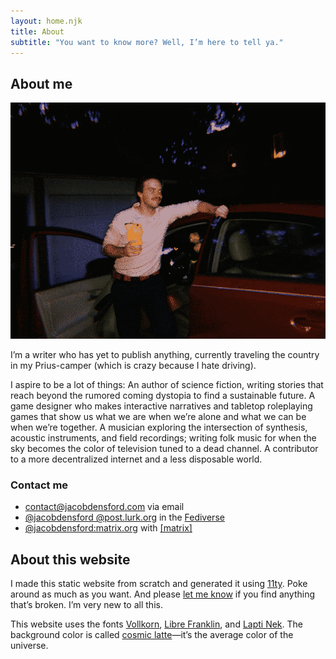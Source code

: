 ```yaml
---
layout: home.njk
title: About
subtitle: "You want to know more? Well, I’m here to tell ya."
---
```


<section>

## About me

![A picture of me standing by my Prius and holding a Jar Jar Binks tiki mug.](/images/jarjarmug.png)

I’m a writer who has yet to publish anything, currently traveling the country in my Prius-camper (which is crazy because I hate driving).

I aspire to be a lot of things: An author of science fiction, writing stories that reach beyond the rumored coming dystopia to find a sustainable future. A game designer who makes interactive narratives and tabletop roleplaying games that show us what we are when we’re alone and what we can be when we’re together. A musician exploring the intersection of synthesis, acoustic instruments, and field recordings; writing folk music for when the sky becomes the color of television tuned to a dead channel. A contributor to a more decentralized internet and a less disposable world.

### Contact me

- [contact@jacobdensford.com](mailto:contact@jacobdensford.com) via email
- [@jacobdensford @post.lurk.org](https://post.lurk.org/@jacobdensford) in the [Fediverse](https://en.wikipedia.org/wiki/Fediverse)
- [@jacobdensford:matrix.org](https://matrix.to/#/@jacobdensford:matrix.org) with [[matrix]](https://matrix.org/)

</section>

<section>

## About this website

I made this static website from scratch and generated it using [11ty](https://www.11ty.dev/). Poke around as much as you want. And please [let me know](https://github.com/jacobdensford/jacobdensford.com) if you find anything that’s broken. I’m very new to all this.

This website uses the fonts [Vollkorn](http://vollkorn-typeface.com/), [Libre Franklin](https://fonts.google.com/specimen/Libre+Franklin), and [Lapti Nek](https://aurekfonts.github.io/?font=LaptiNekAF). The background color is called [cosmic latte](https://en.wikipedia.org/wiki/Cosmic_latte)&mdash;it’s the average color of the universe.

</section>

